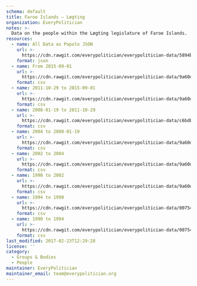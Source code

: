 ```yaml
---
schema: default
title: Faroe Islands — Løgting
organization: EveryPolitician
notes: >-
  Data on the people within the Løgting legislature of Faroe Islands.
resources:
  - name: All Data as Popolo JSON
    url: >-
      https://cdn.rawgit.com/everypolitician/everypolitician-data/5894b2ad6e1ecfe842063267dab74099c08a4b61/data/Faroe_Islands/Logting/ep-popolo-v1.0.json
    format: json
  - name: From 2015-09-01
    url: >-
      https://cdn.rawgit.com/everypolitician/everypolitician-data/9a60d7531fafffc59ebda02bb151eae62df57994/data/Faroe_Islands/Logting/term-2015.csv
    format: csv
  - name: 2011-10-29 to 2015-09-01
    url: >-
      https://cdn.rawgit.com/everypolitician/everypolitician-data/9a60d7531fafffc59ebda02bb151eae62df57994/data/Faroe_Islands/Logting/term-2011.csv
    format: csv
  - name: 2008-01-19 to 2011-10-29
    url: >-
      https://cdn.rawgit.com/everypolitician/everypolitician-data/c6bdb982b99bb68e84a756fd18da0daf18e1d9b1/data/Faroe_Islands/Logting/term-2008.csv
    format: csv
  - name: 2004 to 2008-01-19
    url: >-
      https://cdn.rawgit.com/everypolitician/everypolitician-data/9a60d7531fafffc59ebda02bb151eae62df57994/data/Faroe_Islands/Logting/term-2004.csv
    format: csv
  - name: 2002 to 2004
    url: >-
      https://cdn.rawgit.com/everypolitician/everypolitician-data/9a60d7531fafffc59ebda02bb151eae62df57994/data/Faroe_Islands/Logting/term-2002.csv
    format: csv
  - name: 1998 to 2002
    url: >-
      https://cdn.rawgit.com/everypolitician/everypolitician-data/9a60d7531fafffc59ebda02bb151eae62df57994/data/Faroe_Islands/Logting/term-1998.csv
    format: csv
  - name: 1994 to 1998
    url: >-
      https://cdn.rawgit.com/everypolitician/everypolitician-data/007547d714b196f7f6332b5add2b8402b387b5c7/data/Faroe_Islands/Logting/term-1994.csv
    format: csv
  - name: 1990 to 1994
    url: >-
      https://cdn.rawgit.com/everypolitician/everypolitician-data/007547d714b196f7f6332b5add2b8402b387b5c7/data/Faroe_Islands/Logting/term-1990.csv
    format: csv
last_modified: 2017-02-23T12:29:28
license: ''
category:
  - Groups & Bodies
  - People
maintainer: EveryPolitician
maintainer_email: team@everypolitician.org
---
```

